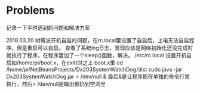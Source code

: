 # Problems
记录一下平时遇到的问题和解决方案

2018.03.20
树莓派开机自启的问题，在rc.local里设置了自启后，上电无法自启程序，但是重启可以自启。
查看了系统log日志，发现应该是网络初始化还没完成时就执行了程序，在程序里加了一个sleep()函数，解决。
/etc/rc.local 设置开机自启如/home/pi/boot.x，在exit(0)之上
boot.x里
cd /home/pi/NetBeansProjects/Dx203SystemWatchDog/dist
sudo java -jar Dx203SystemWatchDog.jar > /dev/null &
最后&是让程序能在单独的命令行里执行，然后> /dev/null是输出都扔到空洞里
